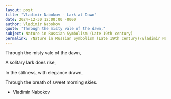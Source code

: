 ```yaml
---
layout: post
title: "Vladimir Nabokov - Lark at Dawn"
date: 2024-12-30 12:00:00 -0000
author: Vladimir Nabokov
quote: "Through the misty vale of the dawn,"
subject: Nature in Russian Symbolism (Late 19th century)
permalink: /Nature in Russian Symbolism (Late 19th century)/Vladimir Nabokov/Vladimir Nabokov - Lark at Dawn
---
```


Through the misty vale of the dawn,

A solitary lark does rise,

In the stillness, with elegance drawn,

Through the breath of sweet morning skies.


- Vladimir Nabokov

